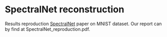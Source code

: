 # SpectralNet reconstruction

Results reproduction [SpectralNet](https://arxiv.org/pdf/1801.01587.pdf) paper on MNIST dataset. Our report can by find at SpectralNet_reproduction.pdf.


